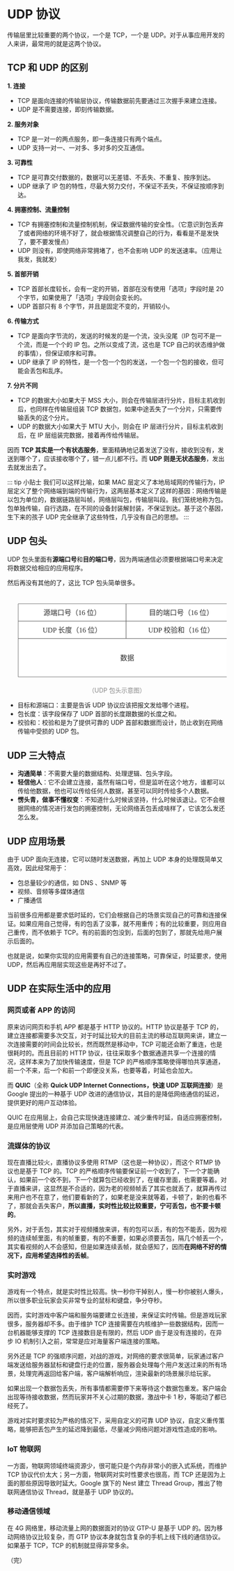 # UDP 协议

传输层里比较重要的两个协议，一个是 TCP，一个是 UDP。对于从事应用开发的人来讲，最常用的就是这两个协议。

## TCP 和 UDP 的区别

**1. 连接**

* TCP 是面向连接的传输层协议，传输数据前先要通过三次握手来建立连接。
* UDP 是不需要连接，即刻传输数据。

**2. 服务对象**

* TCP 是一对一的两点服务，即一条连接只有两个端点。
* UDP 支持一对一、一对多、多对多的交互通信。

**3. 可靠性**

* TCP 是可靠交付数据的，数据可以无差错、不丢失、不重复、按序到达。
* UDP 继承了 IP 包的特性，尽最大努力交付，不保证不丢失，不保证按顺序到达。

**4. 拥塞控制、流量控制**

* TCP 有拥塞控制和流量控制机制，保证数据传输的安全性。（它意识到包丢弃了或者网络的环境不好了，就会根据情况调整自己的行为，看看是不是发快了，要不要发慢点）
* UDP 则没有，即使网络非常拥堵了，也不会影响 UDP 的发送速率。（应用让我发，我就发）

**5. 首部开销**

* TCP 首部长度较长，会有一定的开销，首部在没有使用「选项」字段时是 20 个字节，如果使用了「选项」字段则会变长的。
* UDP 首部只有 8 个字节，并且是固定不变的，开销较小。

**6. 传输方式**

* TCP 是面向字节流的，发送的时候发的是一个流，没头没尾（IP 包可不是一个流，而是一个个的 IP 包。之所以变成了流，这也是 TCP 自己的状态维护做的事情），但保证顺序和可靠。
* UDP 继承了 IP 的特性，是一个包一个包的发送，一个包一个包的接收，但可能会丢包和乱序。

**7. 分片不同**

* TCP 的数据大小如果大于 MSS 大小，则会在传输层进行分片，目标主机收到后，也同样在传输层组装 TCP 数据包，如果中途丢失了一个分片，只需要传输丢失的这个分片。
* UDP 的数据大小如果大于 MTU 大小，则会在 IP 层进行分片，目标主机收到后，在 IP 层组装完数据，接着再传给传输层。

因而 **TCP 其实是一个有状态服务**，里面精确地记着发送了没有，接收到没有，发送到哪个了，应该接收哪个了，错一点儿都不行。而 **UDP 则是无状态服务**，发出去就发出去了。

::: tip 小贴士
我们可以这样比喻，如果 MAC 层定义了本地局域网的传输行为，IP 层定义了整个网络端到端的传输行为，这两层基本定义了这样的基因：网络传输是以包为单位的，数据链路层叫帧，网络层叫包，传输层叫段。我们笼统地称为包。包单独传输，自行选路，在不同的设备封装解封装，不保证到达。基于这个基因，生下来的孩子 UDP 完全继承了这些特性，几乎没有自己的思想。
:::

## UDP 包头

UDP 包头里面有**源端口号**和**目的端口号**，因为两端通信必须要根据端口号来决定将数据交给相应的应用程序。

然后再没有其他的了，这比 TCP 包头简单很多。

<div style="text-align: center;">
  <svg id="SvgjsSvg1006" width="550" height="218" xmlns="http://www.w3.org/2000/svg" version="1.1" xmlns:xlink="http://www.w3.org/1999/xlink" xmlns:svgjs="http://svgjs.com/svgjs"><defs id="SvgjsDefs1007"></defs><g id="SvgjsG1008" transform="translate(25,25)"><path id="SvgjsPath1009" d="M0 0L247.959918 0L247.959918 39.993999599999995 L0 39.993999599999995Z" stroke="rgba(102, 102, 102,1)" stroke-width="1" fill-opacity="1" fill="#ffffff"></path><path id="SvgjsPath1010" d="M247.959918 0L500.02 0L500.02 39.993999599999995 L247.959918 39.993999599999995Z" stroke="rgba(102, 102, 102,1)" stroke-width="1" fill-opacity="1" fill="#ffffff"></path><path id="SvgjsPath1011" d="M0 39.993999599999995L247.959918 39.993999599999995L247.959918 80.00399999999999 L0 80.00399999999999Z" stroke="rgba(102, 102, 102,1)" stroke-width="1" fill-opacity="1" fill="#ffffff"></path><path id="SvgjsPath1012" d="M247.959918 39.993999599999995L500.02 39.993999599999995L500.02 80.00399999999999 L247.959918 80.00399999999999Z" stroke="rgba(102, 102, 102,1)" stroke-width="1" fill-opacity="1" fill="#ffffff"></path><g id="SvgjsG1013"><text id="SvgjsText1014" font-family="微软雅黑" text-anchor="middle" font-size="16px" width="248px" fill="#323232" font-weight="400" align="middle" lineHeight="125%" anchor="middle" family="微软雅黑" size="16px" weight="400" font-style="" opacity="1" y="5.9969997999999975" transform="rotate(0)"><tspan id="SvgjsTspan1015" dy="20" x="124"><tspan id="SvgjsTspan1016" style="text-decoration:;">源端口号（16 位）</tspan></tspan></text></g><g id="SvgjsG1017"><text id="SvgjsText1018" font-family="微软雅黑" text-anchor="middle" font-size="16px" width="253px" fill="#323232" font-weight="400" align="middle" lineHeight="125%" anchor="middle" family="微软雅黑" size="16px" weight="400" font-style="" opacity="1" y="5.9969997999999975" transform="rotate(0)"><tspan id="SvgjsTspan1019" dy="20" x="374.459918"><tspan id="SvgjsTspan1020" style="text-decoration:;">目的端口号（16 位）</tspan></tspan></text></g><g id="SvgjsG1021"><text id="SvgjsText1022" font-family="微软雅黑" text-anchor="middle" font-size="16px" width="248px" fill="#323232" font-weight="400" align="middle" lineHeight="125%" anchor="middle" family="微软雅黑" size="16px" weight="400" font-style="" opacity="1" y="45.99899979999999" transform="rotate(0)"><tspan id="SvgjsTspan1023" dy="20" x="124"><tspan id="SvgjsTspan1024" style="text-decoration:;">UDP 长度（16 位）</tspan></tspan></text></g><g id="SvgjsG1025"><text id="SvgjsText1026" font-family="微软雅黑" text-anchor="middle" font-size="16px" width="253px" fill="#323232" font-weight="400" align="middle" lineHeight="125%" anchor="middle" family="微软雅黑" size="16px" weight="400" font-style="" opacity="1" y="45.99899979999999" transform="rotate(0)"><tspan id="SvgjsTspan1027" dy="20" x="374.459918"><tspan id="SvgjsTspan1028" style="text-decoration:;">UDP 校验和（16 位）</tspan></tspan></text></g></g><g id="SvgjsG1029" transform="translate(25,105)"><path id="SvgjsPath1030" d="M0 0L500.02 0L500.02 88 L0 88Z" stroke="rgba(102, 102, 102,1)" stroke-width="1" fill-opacity="1" fill="#ffffff"></path><g id="SvgjsG1031"><text id="SvgjsText1032" font-family="微软雅黑" text-anchor="middle" font-size="16px" width="501px" fill="#323232" font-weight="400" align="middle" lineHeight="125%" anchor="middle" family="微软雅黑" size="16px" weight="400" font-style="" opacity="1" y="30" transform="rotate(0)"><tspan id="SvgjsTspan1033" dy="20" x="250.5"><tspan id="SvgjsTspan1034" style="text-decoration:;">数据</tspan></tspan></text></g></g></svg>
  <p style="text-align: center; color: #888;">（UDP 包头示意图）</p>
</div>

* 目标和源端口：主要是告诉 UDP 协议应该把报文发给哪个进程。
* 包长度：该字段保存了 UDP 首部的长度跟数据的长度之和。
* 校验和：校验和是为了提供可靠的 UDP 首部和数据而设计，防止收到在网络传输中受损的 UDP 包。

## UDP 三大特点

* **沟通简单**：不需要大量的数据结构、处理逻辑、包头字段。
* **轻信他人**：它不会建立连接，虽然有端口号，但是监听在这个地方，谁都可以传给他数据，他也可以传给任何人数据，甚至可以同时传给多个人数据。
* **愣头青，做事不懂权变**：不知道什么时候该坚持，什么时候该退让。它不会根据网络的情况进行发包的拥塞控制，无论网络丢包丢成啥样了，它该怎么发还怎么发。

## UDP 应用场景

由于 UDP 面向无连接，它可以随时发送数据，再加上 UDP 本身的处理既简单又高效，因此经常用于：

* 包总量较少的通信，如 DNS 、SNMP 等
* 视频、音频等多媒体通信
* 广播通信

当前很多应用都是要求低时延的，它们会根据自己的场景实现自己的可靠和连接保证。如果应用自己觉得，有的包丢了没事，就不用重传；有的比较重要，则应用自己重传，而不依赖于 TCP。有的前面的包没到，后面的包到了，那就先给用户展示后面的。

也就是说，如果你实现的应用需要有自己的连接策略，可靠保证，时延要求，使用 UDP，然后再应用层实现这些是再好不过了。

## UDP 在实际生活中的应用 

### 网页或者 APP 的访问

原来访问网页和手机 APP 都是基于 HTTP 协议的。HTTP 协议是基于 TCP 的，建立连接都需要多次交互，对于时延比较大的目前主流的移动互联网来讲，建立一次连接需要的时间会比较长，然而既然是移动中，TCP 可能还会断了重连，也是很耗时的。而且目前的 HTTP 协议，往往采取多个数据通道共享一个连接的情况，这样本来为了加快传输速度，但是 TCP 的严格顺序策略使得哪怕共享通道，前一个不来，后一个和前一个即便没关系，也要等着，时延也会加大。

而 **QUIC**（全称 **Quick UDP Internet Connections，快速 UDP 互联网连接**）是 Google 提出的一种基于 UDP 改进的通信协议，其目的是降低网络通信的延迟，提供更好的用户互动体验。

QUIC 在应用层上，会自己实现快速连接建立、减少重传时延，自适应拥塞控制，是应用层使用 UDP 并添加自己策略的代表。

### 流媒体的协议

现在直播比较火，直播协议多使用 RTMP（这也是一种协议），而这个 RTMP 协议也是基于 TCP 的。TCP 的严格顺序传输要保证前一个收到了，下一个才能确认，如果前一个收不到，下一个就算包已经收到了，在缓存里面，也需要等着。对于直播来讲，这显然是不合适的，因为老的视频帧丢了其实也就丢了，就算再传过来用户也不在意了，他们要看新的了，如果老是没来就等着，卡顿了，新的也看不了，那就会丢失客户，**所以直播，实时性比较比较重要，宁可丢包，也不要卡顿的**。

另外，对于丢包，其实对于视频播放来讲，有的包可以丢，有的包不能丢，因为视频的连续帧里面，有的帧重要，有的不重要，如果必须要丢包，隔几个帧丢一个，其实看视频的人不会感知，但是如果连续丢帧，就会感知了，因而**在网络不好的情况下，应用希望选择性的丢帧**。

### 实时游戏

游戏有一个特点，就是实时性比较高。快一秒你干掉别人，慢一秒你被别人爆头，所以很多职业玩家会买非常专业的鼠标和键盘，争分夺秒。

因而，实时游戏中客户端和服务端要建立长连接，来保证实时传输。但是游戏玩家很多，服务器却不多。由于维护 TCP 连接需要在内核维护一些数据结构，因而一台机器能够支撑的 TCP 连接数目是有限的，然后 UDP 由于是没有连接的，在异步 IO 机制引入之前，常常是应对海量客户端连接的策略。

另外还是 TCP 的强顺序问题，对战的游戏，对网络的要求很简单，玩家通过客户端发送给服务器鼠标和键盘行走的位置，服务器会处理每个用户发送过来的所有场景，处理完再返回给客户端，客户端解析响应，渲染最新的场景展示给玩家。

如果出现一个数据包丢失，所有事情都需要停下来等待这个数据包重发。客户端会出现等待接收数据，然而玩家并不关心过期的数据，激战中卡 1 秒，等能动了都已经死了。

游戏对实时要求较为严格的情况下，采用自定义的可靠 UDP 协议，自定义重传策略，能够把丢包产生的延迟降到最低，尽量减少网络问题对游戏性造成的影响。

### IoT 物联网

一方面，物联网领域终端资源少，很可能只是个内存非常小的嵌入式系统，而维护 TCP 协议代价太大；另一方面，物联网对实时性要求也很高，而 TCP 还是因为上面的那些原因导致时延大。Google 旗下的 Nest 建立 Thread Group，推出了物联网通信协议 Thread，就是基于 UDP 协议的。

### 移动通信领域

在 4G 网络里，移动流量上网的数据面对的协议 GTP-U 是基于 UDP 的。因为移动网络协议比较复杂，而 GTP 协议本身就包含复杂的手机上线下线的通信协议。如果基于 TCP，TCP 的机制就显得非常多余。

（完）

